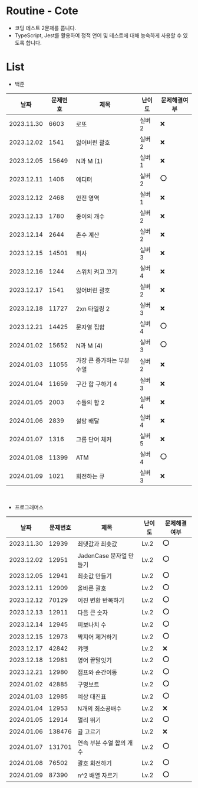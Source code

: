 # Routine - Cote

- 코딩 테스트 2문제를 풉니다.
- TypeScript, Jest를 활용하여 정적 언어 및 테스트에 대해 능숙하게 사용할 수 있도록 합니다.

# List

- 백준

| 날짜       | 문제번호 | 제목                       | 난이도 | 문제해결여부 |
| ---------- | -------- | -------------------------- | ------ | ------------ |
| 2023.11.30 | 6603     | 로또                       | 실버 2 | ❌           |
| 2023.12.02 | 1541     | 잃어버린 괄호              | 실버 2 | ❌           |
| 2023.12.05 | 15649    | N과 M (1)                  | 실버 1 | ❌           |
| 2023.12.11 | 1406     | 에디터                     | 실버 2 | ⭕️          |
| 2023.12.12 | 2468     | 안전 영역                  | 실버 1 | ❌           |
| 2023.12.13 | 1780     | 종이의 개수                | 실버 2 | ❌           |
| 2023.12.14 | 2644     | 촌수 계산                  | 실버 2 | ❌           |
| 2023.12.15 | 14501    | 퇴사                       | 실버 3 | ❌           |
| 2023.12.16 | 1244     | 스위치 켜고 끄기           | 실버 4 | ❌           |
| 2023.12.17 | 1541     | 잃어버린 괄호              | 실버 2 | ❌           |
| 2023.12.18 | 11727    | 2xn 타일링 2               | 실버 3 | ❌           |
| 2023.12.21 | 14425    | 문자열 집합                | 실버 4 | ⭕️          |
| 2024.01.02 | 15652    | N과 M (4)                  | 실버 3 | ⭕️          |
| 2024.01.03 | 11055    | 가장 큰 증가하는 부분 수열 | 실버 2 | ❌           |
| 2024.01.04 | 11659    | 구간 합 구하기 4           | 실버 3 | ❌           |
| 2024.01.05 | 2003     | 수들의 합 2                | 실버 4 | ❌           |
| 2024.01.06 | 2839     | 설탕 배달                  | 실버 4 | ❌           |
| 2024.01.07 | 1316     | 그룹 단어 체커             | 실버 5 | ❌           |
| 2024.01.08 | 11399    | ATM                        | 실버 4 | ⭕️          |
| 2024.01.09 | 1021     | 회전하는 큐                | 실버 3 | ❌           |

<br>

- 프로그래머스

| 날짜       | 문제번호 | 제목                     | 난이도 | 문제해결여부 |
| ---------- | -------- | ------------------------ | ------ | ------------ |
| 2023.11.30 | 12939    | 최댓값과 최솟값          | Lv.2   | ⭕️          |
| 2023.12.02 | 12951    | JadenCase 문자열 만들기  | Lv.2   | ⭕️          |
| 2023.12.05 | 12941    | 최솟값 만들기            | Lv.2   | ⭕️          |
| 2023.12.11 | 12909    | 올바른 괄호              | Lv.2   | ⭕️          |
| 2023.12.12 | 70129    | 이진 변환 반복하기       | Lv.2   | ⭕️          |
| 2023.12.13 | 12911    | 다음 큰 숫자             | Lv.2   | ⭕️          |
| 2023.12.14 | 12945    | 피보나치 수              | Lv.2   | ⭕️          |
| 2023.12.15 | 12973    | 짝지어 제거하기          | Lv.2   | ⭕️          |
| 2023.12.17 | 42842    | 캬펫                     | Lv.2   | ❌           |
| 2023.12.18 | 12981    | 영어 끝말잇기            | Lv.2   | ⭕️          |
| 2023.12.21 | 12980    | 점프와 순간이동          | Lv.2   | ⭕️          |
| 2024.01.02 | 42885    | 구명보트                 | Lv.2   | ⭕️          |
| 2024.01.03 | 12985    | 예상 대진표              | Lv.2   | ⭕️          |
| 2024.01.04 | 12953    | N개의 최소공배수         | Lv.2   | ❌           |
| 2024.01.05 | 12914    | 멀리 뛰기                | Lv.2   | ⭕️          |
| 2024.01.06 | 138476   | 귤 고르기                | Lv.2   | ❌           |
| 2024.01.07 | 131701   | 연속 부분 수열 합의 개수 | Lv.2   | ⭕️          |
| 2024.01.08 | 76502    | 괄호 회전하기            | Lv.2   | ⭕️          |
| 2024.01.09 | 87390    | n^2 배열 자르기          | Lv.2   | ⭕️          |
